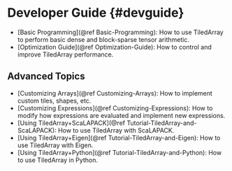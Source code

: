 # Developer Guide {#devguide}

* [Basic Programming](@ref Basic-Programming): How to use TiledArray to perform basic dense and block-sparse tensor arithmetic.
* [Optimization Guide](@ref Optimization-Guide): How to control and improve TiledArray performance.

## Advanced Topics
* [Customizing Arrays](@ref Customizing-Arrays): How to implement custom tiles, shapes, etc.
* [Customizing Expressions](@ref Customizing-Expressions): How to modify how expressions are evaluated and implement new expressions.
* [Using TiledArray+ScaLAPACK](@ref Tutorial-TiledArray-and-ScaLAPACK): How to use TiledArray with ScaLAPACK.
* [Using TiledArray+Eigen](@ref Tutorial-TiledArray-and-Eigen): How to use TiledArray with Eigen.
* [Using TiledArray+Python](@ref Tutorial-TiledArray-and-Python): How to use TiledArray in Python.
